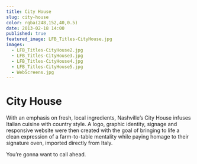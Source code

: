 ```yaml
---
title: City House
slug: city-house
color: rgba(248,152,40,0.5)
date: 2013-02-18 14:00
published: true
featured_image: LFB_Titles-CityHouse.jpg
images:
  - LFB_Titles-CityHouse2.jpg
  - LFB_Titles-CityHouse3.jpg
  - LFB_Titles-CityHouse4.jpg
  - LFB_Titles-CityHouse5.jpg
  - WebScreens.jpg
---
```


# City House

With an emphasis on fresh, local ingredients, Nashville&rsquo;s City House infuses Italian cuisine with country style. A logo, graphic identity, signage and responsive website were then created with the goal of bringing to life a clean expression of a farm-to-table mentality while paying homage to their signature oven, imported directly from Italy.

You&rsquo;re gonna want to call ahead.
